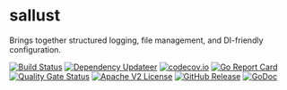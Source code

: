 # sallust
Brings together structured logging, file management, and DI-friendly configuration.

[![Build Status](https://github.com/xmidt-org/sallust/actions/workflows/ci.yml/badge.svg)](https://github.com/xmidt-org/sallust/actions/workflows/ci.yml)
[![Dependency Updateer](https://github.com/xmidt-org/sallust/actions/workflows/updater.yml/badge.svg)](https://github.com/xmidt-org/sallust/actions/workflows/updater.yml)
[![codecov.io](http://codecov.io/github/xmidt-org/sallust/coverage.svg?branch=main)](http://codecov.io/github/xmidt-org/sallust?branch=main)
[![Go Report Card](https://goreportcard.com/badge/github.com/xmidt-org/sallust)](https://goreportcard.com/report/github.com/xmidt-org/sallust)
[![Quality Gate Status](https://sonarcloud.io/api/project_badges/measure?project=xmidt-org_sallust&metric=alert_status)](https://sonarcloud.io/dashboard?id=xmidt-org_sallust)
[![Apache V2 License](http://img.shields.io/badge/license-Apache%20V2-blue.svg)](https://github.com/xmidt-org/sallust/blob/main/LICENSE)
[![GitHub Release](https://img.shields.io/github/release/xmidt-org/sallust.svg)](CHANGELOG.md)
[![GoDoc](https://pkg.go.dev/badge/github.com/xmidt-org/sallust)](https://pkg.go.dev/github.com/xmidt-org/sallust)
